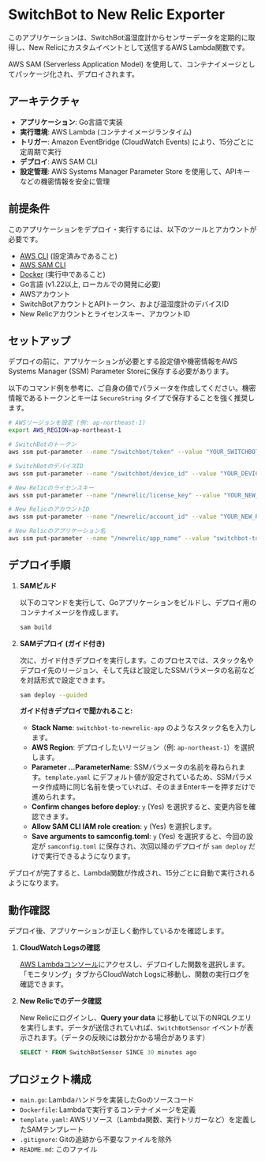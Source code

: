 # SwitchBot to New Relic Exporter

このアプリケーションは、SwitchBot温湿度計からセンサーデータを定期的に取得し、New Relicにカスタムイベントとして送信するAWS Lambda関数です。

AWS SAM (Serverless Application Model) を使用して、コンテナイメージとしてパッケージ化され、デプロイされます。

## アーキテクチャ

- **アプリケーション**: Go言語で実装
- **実行環境**: AWS Lambda (コンテナイメージランタイム)
- **トリガー**: Amazon EventBridge (CloudWatch Events) により、15分ごとに定周期で実行
- **デプロイ**: AWS SAM CLI
- **設定管理**: AWS Systems Manager Parameter Store を使用して、APIキーなどの機密情報を安全に管理

## 前提条件

このアプリケーションをデプロイ・実行するには、以下のツールとアカウントが必要です。

- [AWS CLI](https://aws.amazon.com/cli/) (設定済みであること)
- [AWS SAM CLI](https://docs.aws.amazon.com/serverless-application-model/latest/developerguide/serverless-sam-cli-install.html)
- [Docker](https://www.docker.com/products/docker-desktop) (実行中であること)
- Go言語 (v1.22以上, ローカルでの開発に必要)
- AWSアカウント
- SwitchBotアカウントとAPIトークン、および温湿度計のデバイスID
- New Relicアカウントとライセンスキー、アカウントID

## セットアップ

デプロイの前に、アプリケーションが必要とする設定値や機密情報をAWS Systems Manager (SSM) Parameter Storeに保存する必要があります。

以下のコマンド例を参考に、ご自身の値でパラメータを作成してください。機密情報であるトークンとキーは `SecureString` タイプで保存することを強く推奨します。

```bash
# AWSリージョンを設定 (例: ap-northeast-1)
export AWS_REGION=ap-northeast-1

# SwitchBotのトークン
aws ssm put-parameter --name "/switchbot/token" --value "YOUR_SWITCHBOT_TOKEN" --type "SecureString" --region $AWS_REGION

# SwitchBotのデバイスID
aws ssm put-parameter --name "/switchbot/device_id" --value "YOUR_DEVICE_ID" --type "String" --region $AWS_REGION

# New Relicのライセンスキー
aws ssm put-parameter --name "/newrelic/license_key" --value "YOUR_NEW_RELIC_LICENSE_KEY" --type "SecureString" --region $AWS_REGION

# New RelicのアカウントID
aws ssm put-parameter --name "/newrelic/account_id" --value "YOUR_NEW_RELIC_ACCOUNT_ID" --type "String" --region $AWS_REGION

# New Relicのアプリケーション名
aws ssm put-parameter --name "/newrelic/app_name" --value "switchbot-to-newrelic" --type "String" --region $AWS_REGION
```

## デプロイ手順

1.  **SAMビルド**

    以下のコマンドを実行して、Goアプリケーションをビルドし、デプロイ用のコンテナイメージを作成します。

    ```bash
    sam build
    ```

2.  **SAMデプロイ (ガイド付き)**

    次に、ガイド付きデプロイを実行します。このプロセスでは、スタック名やデプロイ先のリージョン、そして先ほど設定したSSMパラメータの名前などを対話形式で設定できます。

    ```bash
    sam deploy --guided
    ```

    **ガイド付きデプロイで聞かれること:**

    - **Stack Name**: `switchbot-to-newrelic-app` のようなスタック名を入力します。
    - **AWS Region**: デプロイしたいリージョン（例: `ap-northeast-1`）を選択します。
    - **Parameter ...ParameterName**: SSMパラメータの名前を尋ねられます。`template.yaml` にデフォルト値が設定されているため、SSMパラメータ作成時に同じ名前を使っていれば、そのままEnterキーを押すだけで進められます。
    - **Confirm changes before deploy**: `y` (Yes) を選択すると、変更内容を確認できます。
    - **Allow SAM CLI IAM role creation**: `y` (Yes) を選択します。
    - **Save arguments to samconfig.toml**: `y` (Yes) を選択すると、今回の設定が `samconfig.toml` に保存され、次回以降のデプロイが `sam deploy` だけで実行できるようになります。

デプロイが完了すると、Lambda関数が作成され、15分ごとに自動で実行されるようになります。

## 動作確認

デプロイ後、アプリケーションが正しく動作しているかを確認します。

1.  **CloudWatch Logsの確認**

    [AWS Lambdaコンソール](https://console.aws.amazon.com/lambda/)にアクセスし、デプロイした関数を選択します。「モニタリング」タブからCloudWatch Logsに移動し、関数の実行ログを確認できます。

2.  **New Relicでのデータ確認**

    New Relicにログインし、**Query your data** に移動して以下のNRQLクエリを実行します。データが送信されていれば、`SwitchBotSensor` イベントが表示されます。（データの反映には数分かかる場合があります）

    ```sql
    SELECT * FROM SwitchBotSensor SINCE 30 minutes ago
    ```

## プロジェクト構成

- `main.go`: Lambdaハンドラを実装したGoのソースコード
- `Dockerfile`: Lambdaで実行するコンテナイメージを定義
- `template.yaml`: AWSリソース（Lambda関数、実行トリガーなど）を定義したSAMテンプレート
- `.gitignore`: Gitの追跡から不要なファイルを除外
- `README.md`: このファイル
